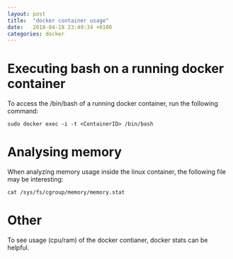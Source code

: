 ```yaml
---
layout: post
title:  "docker container usage"
date:   2018-04-18 23:49:34 +0100
categories: docker
---
```

# Executing bash on a running docker container
To access the /bin/bash of a running docker container, run the following command:

    sudo docker exec -i -t <ContainerID> /bin/bash
    
# Analysing memory
When analyzing memory usage inside the linux container, the following file may be interesting:

    cat /sys/fs/cgroup/memory/memory.stat

# Other
To see usage (cpu/ram) of the docker contianer, docker stats can be helpful.